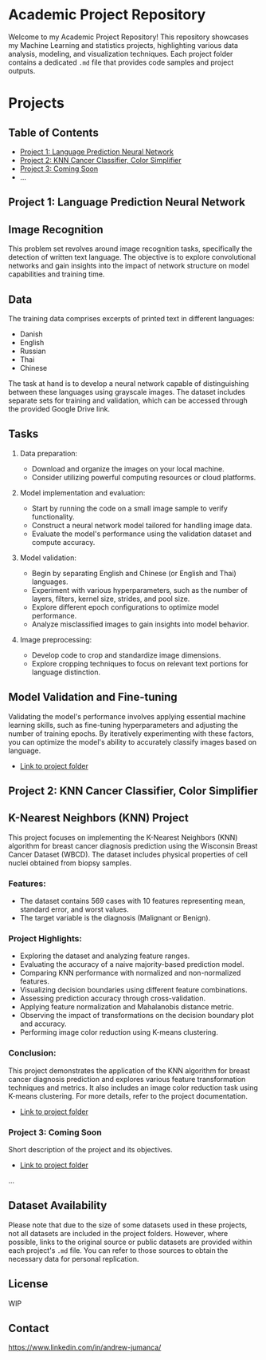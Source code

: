 # Academic Project Repository

Welcome to my Academic Project Repository! This repository showcases my Machine Learning and statistics projects, highlighting various data analysis, modeling, and visualization techniques. Each project folder contains a dedicated `.md` file that provides code samples and project outputs.

# Projects

## Table of Contents

- [Project 1: Language Prediction Neural Network](https://github.com/andrewjumanca/MLProjects/blob/main/Neural%20Networks/NN-Language-Detection.md)
- [Project 2: KNN Cancer Classifier, Color Simplifier](https://github.com/andrewjumanca/MLProjects/blob/main/KNN%20Clustering/KNN-Clustering.md)
- [Project 3: Coming Soon](project3.md)
- ...

## Project 1: Language Prediction Neural Network

## Image Recognition


This problem set revolves around image recognition tasks, specifically the detection of written text language. The objective is to explore convolutional networks and gain insights into the impact of network structure on model capabilities and training time.

## Data
The training data comprises excerpts of printed text in different languages:
- Danish
- English
- Russian
- Thai
- Chinese

The task at hand is to develop a neural network capable of distinguishing between these languages using grayscale images. The dataset includes separate sets for training and validation, which can be accessed through the provided Google Drive link.

## Tasks
1. Data preparation:
   - Download and organize the images on your local machine.
   - Consider utilizing powerful computing resources or cloud platforms.
   
2. Model implementation and evaluation:
   - Start by running the code on a small image sample to verify functionality.
   - Construct a neural network model tailored for handling image data.
   - Evaluate the model's performance using the validation dataset and compute accuracy.
   
3. Model validation:
   - Begin by separating English and Chinese (or English and Thai) languages.
   - Experiment with various hyperparameters, such as the number of layers, filters, kernel size, strides, and pool size.
   - Explore different epoch configurations to optimize model performance.
   - Analyze misclassified images to gain insights into model behavior.
   
4. Image preprocessing:
   - Develop code to crop and standardize image dimensions.
   - Explore cropping techniques to focus on relevant text portions for language distinction.
   
## Model Validation and Fine-tuning
Validating the model's performance involves applying essential machine learning skills, such as fine-tuning hyperparameters and adjusting the number of training epochs. By iteratively experimenting with these factors, you can optimize the model's ability to accurately classify images based on language.


- [Link to project folder](https://github.com/andrewjumanca/MLProjects/blob/main/Neural%20Networks/)

## Project 2: KNN Cancer Classifier, Color Simplifier

## K-Nearest Neighbors (KNN) Project

This project focuses on implementing the K-Nearest Neighbors (KNN) algorithm for breast cancer diagnosis prediction using the Wisconsin Breast Cancer Dataset (WBCD). The dataset includes physical properties of cell nuclei obtained from biopsy samples.

### Features:
- The dataset contains 569 cases with 10 features representing mean, standard error, and worst values.
- The target variable is the diagnosis (Malignant or Benign).

### Project Highlights:
- Exploring the dataset and analyzing feature ranges.
- Evaluating the accuracy of a naive majority-based prediction model.
- Comparing KNN performance with normalized and non-normalized features.
- Visualizing decision boundaries using different feature combinations.
- Assessing prediction accuracy through cross-validation.
- Applying feature normalization and Mahalanobis distance metric.
- Observing the impact of transformations on the decision boundary plot and accuracy.
- Performing image color reduction using K-means clustering.

### Conclusion:
This project demonstrates the application of the KNN algorithm for breast cancer diagnosis prediction and explores various feature transformation techniques and metrics. It also includes an image color reduction task using K-means clustering. For more details, refer to the project documentation.

- [Link to project folder](https://github.com/andrewjumanca/MLProjects/blob/main/KNN%20Clustering/)

### Project 3: Coming Soon

Short description of the project and its objectives.

- [Link to project folder](project3/)

...

## Dataset Availability

Please note that due to the size of some datasets used in these projects, not all datasets are included in the project folders. However, where possible, links to the original source or public datasets are provided within each project's `.md` file. You can refer to those sources to obtain the necessary data for personal replication.

## License
WIP


## Contact
https://www.linkedin.com/in/andrew-jumanca/

